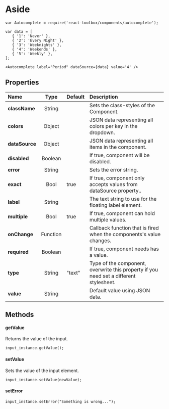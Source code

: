 # Aside

```
var Autocomplete = require('react-toolbox/components/autocomplete');

var data = [
   { '1': 'Never' },
   { '2': 'Every Night' },
   { '3': 'Weeknights' },
   { '4': 'Weekends' },
   { '5': 'Weekly' },
];

<Autocomplete label="Period" dataSource={data} value='4' />
```

## Properties

| Name              | Type          | Default         | Description|
|:-                 |:-:            | :-              |:-|
| **className**     | String        |                 | Sets the class-styles of the Component.|
| **colors**        | Object        |                 | JSON data representing all colors per key in the dropdown.||
| **dataSource**    | Object        |                 | JSON data representing all items in the component.|
| **disabled**      | Boolean       |                 | If true, component will be disabled.|
| **error**         | String        |                 | Sets the error string.|
| **exact**         | Bool          | true            | If true, component only accepts values from dataSource property..|
| **label**         | String        |                 | The text string to use for the floating label element.|
| **multiple**      | Bool          | true            | If true, component can hold multiple values.|
| **onChange**      | Function      |                 | Callback function that is fired when the components's value changes.|
| **required**      | Boolean       |                 | If true, component needs has a value.|
| **type**          | String        | "text"          | Type of the component, overwrite this property if you need set a different stylesheet.|
| **value**         | String        |                 | Default value using JSON data.|

## Methods

#### getValue
Returns the value of the input.

```
input_instance.getValue();
```

#### setValue
Sets the value of the input element.

```
input_instance.setValue(newValue);
```

#### setError

```
input_instance.setError("Something is wrong...");
```
